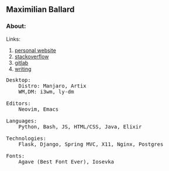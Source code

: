 ## Maximilian Ballard

### About:

Links:
1. [personal website](https://www.maxballard.com)
2. [stackoverflow](https://stackoverflow.com/users/6060841/maximilian-ballard)
3. [gitlab](https://https://gitlab.com/MaxLove)
4. [writing](https://www.baeldung.com/linux/author/maximilianballard)
<pre>
Desktop: 
    Distro: Manjaro, Artix 
    WM,DM: i3wm, ly-dm

Editors:
    Neovim, Emacs

Languages:
    Python, Bash, JS, HTML/CSS, Java, Elixir

Technologies:
    Flask, Django, Spring MVC, X11, Nginx, Postgres
    
Fonts:
    Agave (Best Font Ever), Iosevka
</pre>
